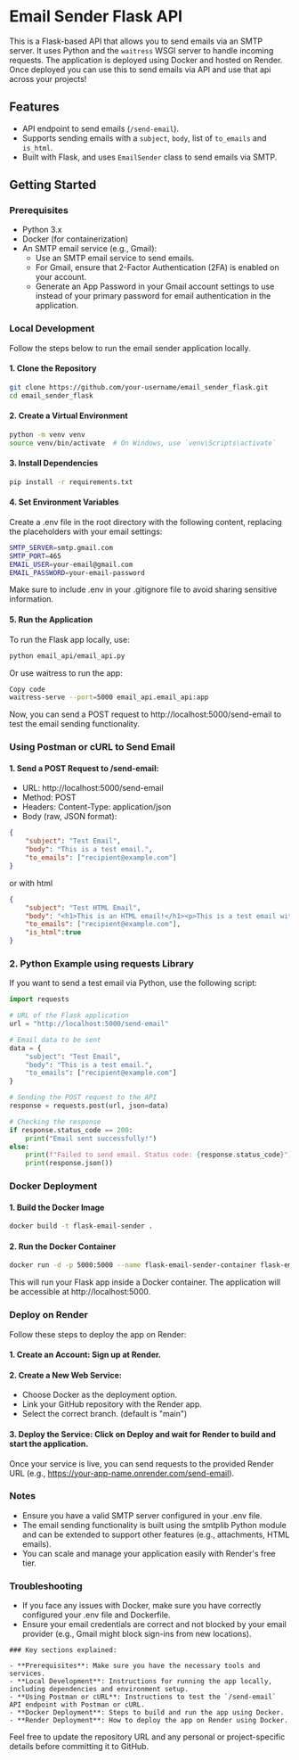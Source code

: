 # Email Sender Flask API

This is a Flask-based API that allows you to send emails via an SMTP server. It uses Python and the `waitress` WSGI server to handle incoming requests. The application is deployed using Docker and hosted on Render. Once deployed you can use this to send emails via API and use that api across your projects!

## Features

- API endpoint to send emails (`/send-email`).
- Supports sending emails with a `subject`, `body`, list of `to_emails` and `is_html`.
- Built with Flask, and uses `EmailSender` class to send emails via SMTP.

## Getting Started

### Prerequisites

- Python 3.x
- Docker (for containerization)
- An SMTP email service (e.g., Gmail):
    - Use an SMTP email service to send emails.
    - For Gmail, ensure that 2-Factor Authentication (2FA) is enabled on your account.
    - Generate an App Password in your Gmail account settings to use instead of your primary password for email authentication in the application.

### Local Development

Follow the steps below to run the email sender application locally.

#### 1. Clone the Repository

```bash
git clone https://github.com/your-username/email_sender_flask.git
cd email_sender_flask
```
#### 2. Create a Virtual Environment
```bash
python -m venv venv
source venv/bin/activate  # On Windows, use `venv\Scripts\activate`
```
#### 3. Install Dependencies
```bash
pip install -r requirements.txt
```
#### 4. Set Environment Variables
Create a .env file in the root directory with the following content, replacing the placeholders with your email settings:

```bash
SMTP_SERVER=smtp.gmail.com
SMTP_PORT=465
EMAIL_USER=your-email@gmail.com
EMAIL_PASSWORD=your-email-password
```
Make sure to include .env in your .gitignore file to avoid sharing sensitive information.

#### 5. Run the Application
To run the Flask app locally, use:

```bash
python email_api/email_api.py
```

Or use waitress to run the app:
```bash
Copy code
waitress-serve --port=5000 email_api.email_api:app
```
Now, you can send a POST request to http://localhost:5000/send-email to test the email sending functionality.

### Using Postman or cURL to Send Email
#### 1. Send a POST Request to /send-email:
- URL: http://localhost:5000/send-email
- Method: POST
- Headers: Content-Type: application/json
- Body (raw, JSON format):
```json
{
    "subject": "Test Email",
    "body": "This is a test email.",
    "to_emails": ["recipient@example.com"]
}
```
or with html
```json
{
    "subject": "Test HTML Email",
    "body": "<h1>This is an HTML email!</h1><p>This is a test email with <strong>HTML</strong> content.</p>",
    "to_emails": ["recipient@example.com"],
    "is_html":true
}

```
### 2. Python Example using requests Library
If you want to send a test email via Python, use the following script:

```python
import requests

# URL of the Flask application
url = "http://localhost:5000/send-email"

# Email data to be sent
data = {
    "subject": "Test Email",
    "body": "This is a test email.",
    "to_emails": ["recipient@example.com"]
}

# Sending the POST request to the API
response = requests.post(url, json=data)

# Checking the response
if response.status_code == 200:
    print("Email sent successfully!")
else:
    print(f"Failed to send email. Status code: {response.status_code}")
    print(response.json())
```

### Docker Deployment
#### 1. Build the Docker Image
```bash
docker build -t flask-email-sender .
```

#### 2. Run the Docker Container
```bash
docker run -d -p 5000:5000 --name flask-email-sender-container flask-email-sender
```
This will run your Flask app inside a Docker container. The application will be accessible at http://localhost:5000.

### Deploy on Render
Follow these steps to deploy the app on Render:

#### 1. Create an Account: Sign up at Render.
#### 2. Create a New Web Service:
- Choose Docker as the deployment option.
- Link your GitHub repository with the Render app.
- Select the correct branch. (default is "main")
#### 3. Deploy the Service: Click on Deploy and wait for Render to build and start the application.
Once your service is live, you can send requests to the provided Render URL (e.g., https://your-app-name.onrender.com/send-email).

### Notes
- Ensure you have a valid SMTP server configured in your .env file.
- The email sending functionality is built using the smtplib Python module and can be extended to support other features (e.g., attachments, HTML emails).
- You can scale and manage your application easily with Render's free tier.
### Troubleshooting
- If you face any issues with Docker, make sure you have correctly configured your .env file and Dockerfile.
- Ensure your email credentials are correct and not blocked by your email provider (e.g., Gmail might block sign-ins from new locations).

```vbnet
### Key sections explained:

- **Prerequisites**: Make sure you have the necessary tools and services.
- **Local Development**: Instructions for running the app locally, including dependencies and environment setup.
- **Using Postman or cURL**: Instructions to test the `/send-email` API endpoint with Postman or cURL.
- **Docker Deployment**: Steps to build and run the app using Docker.
- **Render Deployment**: How to deploy the app on Render using Docker.
```
Feel free to update the repository URL and any personal or project-specific details before committing it to GitHub.
